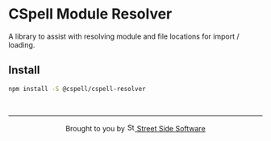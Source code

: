 # CSpell Module Resolver

A library to assist with resolving module and file locations for import / loading.

## Install

```sh
npm install -S @cspell/cspell-resolver
```

<!--- @@inject: ../../static/footer.md --->

<br/>

---

<p align="center">
Brought to you by
<a href="https://streetsidesoftware.com" title="Street Side Software">
  <img width="16" alt="Street Side Software Logo" src="https://i.imgur.com/CyduuVY.png" /> Street Side Software
</a>
</p>

<!--- @@inject-end: ../../static/footer.md --->
